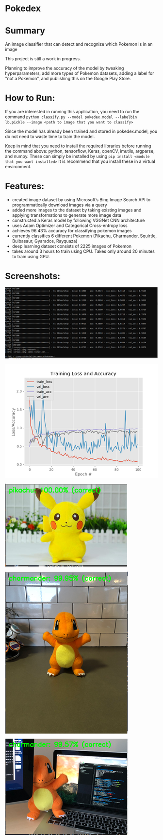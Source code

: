# Pokedex

# Summary
An image classifier that can detect and recognize which Pokemon is in an image

This project is still a work in progress.

Planning to improve the accuracy of the model by tweaking hyperparameters, add more types of Pokemon datasets, adding a label for "not a Pokemon", and publishing this on the Google Play Store.

# How to Run:
If you are interested in running this application, you need to run the command 
`python classify.py --model pokedex.model --labelbin lb.pickle --image <path to image that you want to classify>`

Since the model has already been trained and stored in pokedex.model, you do not need to waste time to train the model.

Keep in mind that you need to install the required libraries before running the command above: python, tensorflow, Keras, openCV, imutils, argparse, and numpy. These can simply be installed by using `pip install <module that you want installed>`
It is recommend that you install these in a virtual environment.

# Features:
- created image dataset by using Microsoft’s Bing Image Search API to programmatically download images via a query
- added more images to the dataset by taking existing images and applying transformations to generate more image data
- constructed a Keras model by following VGGNet CNN architecture
- uses Adam Optimizer and Categorical Cross-entropy loss
- achieves 96.43% accuracy for classifying pokemon images
- currently classifies 6 different Pokemon (Pikachu, Charmander, Squirtle, Bulbasaur, Gyarados, Rayquaza)
- deep learning dataset consists of 2225 images of Pokemon
- takes around 3 hours to train using CPU. Takes only around 20 minutes to train using GPU.

# Screenshots:
![Alt text](/screenshots/train.PNG)

![Alt text](/screenshots/plot.png)

![Alt text](/screenshots/pikachu.PNG)

![Alt text](/screenshots/charmander.PNG)

![Alt text](/screenshots/charmander2.PNG)
